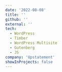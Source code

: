 ```yaml
---
date: '2022-08-08'
title: ''
github: ''
external: ''
tech:
  - WordPress
  - Timber
  - WordPress Multisite
  - Gutenberg
  - JS
company: 'Upstatement'
showInProjects: false
---
```

